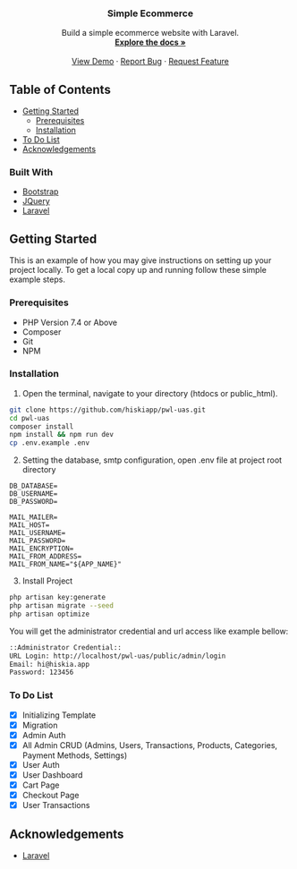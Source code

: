 <p align="center">
  <h3 align="center">Simple Ecommerce</h3>

  <p align="center">
    Build a simple ecommerce website with Laravel.
    <br />
    <a href="https://github.com/hiskiapp/pwl-uas"><strong>Explore the docs »</strong></a>
    <br />
    <br />
    <a href="https://github.com/hiskiapp/pwl-uas">View Demo</a>
    ·
    <a href="https://github.com/hiskiapp/pwl-uas/issues">Report Bug</a>
    ·
    <a href="https://github.com/hiskiapp/pwl-uas/issues">Request Feature</a>
  </p>
</p>



<!-- TABLE OF CONTENTS -->
## Table of Contents

* [Getting Started](#getting-started)
  * [Prerequisites](#prerequisites)
  * [Installation](#installation)
* [To Do List](#to-do-list)
* [Acknowledgements](#acknowledgements)

### Built With
* [Bootstrap](https://getbootstrap.com)
* [JQuery](https://jquery.com)
* [Laravel](https://laravel.com)



<!-- GETTING STARTED -->
## Getting Started

This is an example of how you may give instructions on setting up your project locally.
To get a local copy up and running follow these simple example steps.

### Prerequisites
-   PHP Version 7.4 or Above
-   Composer
-   Git
-   NPM

### Installation

1. Open the terminal, navigate to your directory (htdocs or public_html).
```bash
git clone https://github.com/hiskiapp/pwl-uas.git
cd pwl-uas
composer install
npm install && npm run dev
cp .env.example .env
```

2. Setting the database, smtp configuration, open .env file at project root directory
```
DB_DATABASE=
DB_USERNAME=
DB_PASSWORD=

MAIL_MAILER=
MAIL_HOST=
MAIL_USERNAME=
MAIL_PASSWORD=
MAIL_ENCRYPTION=
MAIL_FROM_ADDRESS=
MAIL_FROM_NAME="${APP_NAME}"
```

3. Install Project
```bash
php artisan key:generate
php artisan migrate --seed
php artisan optimize
```
You will get the administrator credential and url access like example bellow:
```bash
::Administrator Credential::
URL Login: http://localhost/pwl-uas/public/admin/login
Email: hi@hiskia.app
Password: 123456
```

### To Do List

- [x] Initializing Template
- [x] Migration
- [x] Admin Auth
- [x] All Admin CRUD (Admins, Users, Transactions, Products, Categories, Payment Methods, Settings)
- [x] User Auth
- [x] User Dashboard
- [x] Cart Page
- [x] Checkout Page
- [x] User Transactions

<!-- ACKNOWLEDGEMENTS -->
## Acknowledgements
* [Laravel](https://laravel.com)
